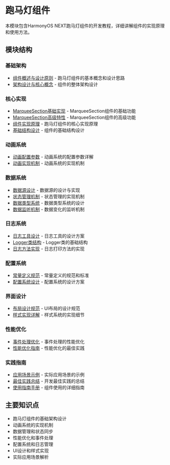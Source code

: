 # 跑马灯组件

本模块包含HarmonyOS NEXT跑马灯组件的开发教程，详细讲解组件的实现原理和使用方法。

## 模块结构

### 基础架构
- [组件概述与设计原则](architecture/overview.md) - 跑马灯组件的基本概念和设计思路
- [架构设计与核心概念](architecture/core-concepts.md) - 组件的整体架构设计

### 核心实现
- [MarqueeSection基础实现](core/section-basic.md) - MarqueeSection组件的基础功能
- [MarqueeSection高级特性](core/section-advanced.md) - MarqueeSection组件的高级功能
- [组件实现原理](core/implementation-principles.md) - 跑马灯组件的核心实现原理
- [基础结构设计](core/structure-design.md) - 组件的基础结构设计

### 动画系统
- [动画配置参数](animation/config-params.md) - 动画系统的配置参数详解
- [动画实现机制](animation/implementation.md) - 动画系统的实现机制

### 数据系统
- [数据源设计](data/source-design.md) - 数据源的设计与实现
- [状态管理机制](data/state-management.md) - 状态管理的实现机制
- [数据类型系统](data/type-system.md) - 数据类型系统的设计
- [数据监听机制](data/listener-mechanism.md) - 数据变化的监听机制

### 日志系统
- [日志工具设计](logger/tool-design.md) - 日志工具的设计方案
- [Logger类结构](logger/class-structure.md) - Logger类的基础结构
- [日志方法实现](logger/method-implementation.md) - 日志打印方法的实现

### 配置系统
- [常量定义规范](config/constant-definition.md) - 常量定义的规范和标准
- [配置系统设计](config/system-design.md) - 配置系统的设计方案

### 界面设计
- [布局设计规范](ui/layout-specification.md) - UI布局的设计规范
- [样式实现详解](ui/style-details.md) - 样式系统的实现细节

### 性能优化
- [事件处理优化](performance/event-optimization.md) - 事件处理的性能优化
- [性能优化指南](performance/optimization-guide.md) - 性能优化的最佳实践

### 实践指南
- [应用场景示例](guide/usage-scenarios.md) - 实际应用场景的示例
- [最佳实践总结](guide/best-practices.md) - 开发最佳实践的总结
- [使用指南手册](guide/user-manual.md) - 组件使用的详细指南

## 主要知识点

- 跑马灯组件的基础架构设计
- 动画系统的实现机制
- 数据管理和状态同步
- 性能优化和事件处理
- 配置系统和日志管理
- UI设计和样式实现
- 实际应用场景解析